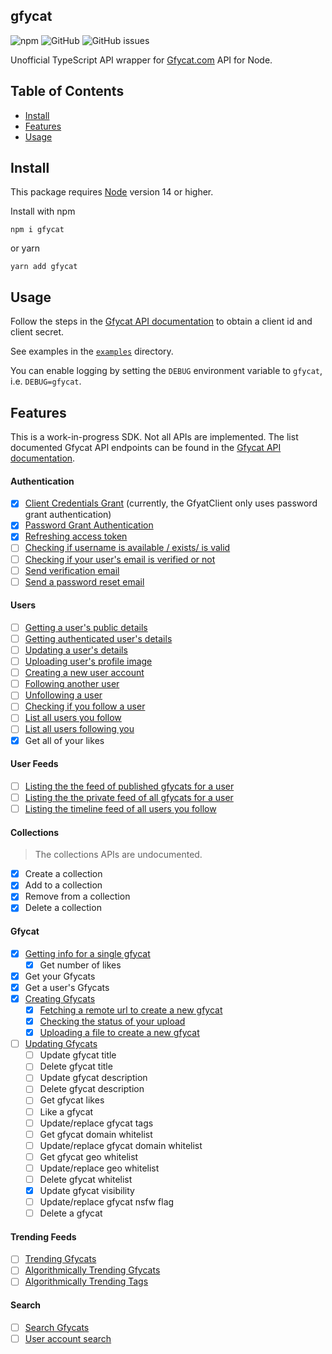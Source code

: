 ## gfycat

![npm](https://img.shields.io/npm/v/gfycat?color=blue&style=flat-square) ![GitHub](https://img.shields.io/github/license/matthamil/gfycat?color=brightgreen&style=flat-square) ![GitHub issues](https://img.shields.io/github/issues/matthamil/gfycat?style=flat-square)

Unofficial TypeScript API wrapper for [Gfycat.com](https://gfycat.com/) API for Node.

## Table of Contents

- [Install](#development)
- [Features](#features)
- [Usage](#deploying)

## Install

This package requires [Node](https://nodejs.org/) version 14 or higher.

Install with npm

```
npm i gfycat
```

or yarn

```
yarn add gfycat
```

## Usage

Follow the steps in the [Gfycat API documentation](https://developers.gfycat.com/api/#quick-start) to obtain a client id and client secret.

See examples in the [`examples`](examples/) directory.

You can enable logging by setting the `DEBUG` environment variable to `gfycat`, i.e. `DEBUG=gfycat`.

## Features

This is a work-in-progress SDK. Not all APIs are implemented. The list documented Gfycat API endpoints can be found in the [Gfycat API documentation](https://developers.gfycat.com/api/#introduction).

#### Authentication

- [x] [Client Credentials Grant](https://developers.gfycat.com/api/#client-credentials-grant) (currently, the GfyatClient only uses password grant authentication)
- [x] [Password Grant Authentication](https://developers.gfycat.com/api/#password-grant)
- [x] [Refreshing access token](https://developers.gfycat.com/api/#refreshing-access-tokens)
- [ ] [Checking if username is available / exists/ is valid](https://developers.gfycat.com/api/#checking-if-the-username-is-available-username-exists-username-is-valid)
- [ ] [Checking if your user's email is verified or not](https://developers.gfycat.com/api/#checking-if-users-email-is-verified-or-not)
- [ ] [Send verification email](https://developers.gfycat.com/api/#sending-an-email-verification-request)
- [ ] [Send a password reset email](https://developers.gfycat.com/api/#send-a-password-reset-email)

#### Users

- [ ] [Getting a user's public details](https://developers.gfycat.com/api/#getting-the-user-s-public-details)
- [ ] [Getting authenticated user's details](https://developers.gfycat.com/api/#getting-the-authenticated-user-s-details)
- [ ] [Updating a user's details](https://developers.gfycat.com/api/#updating-user-39-s-details)
- [ ] [Uploading user's profile image](https://developers.gfycat.com/api/#uploading-user-39-s-profile-image)
- [ ] [Creating a new user account](https://developers.gfycat.com/api/#creating-a-new-user-account)
- [ ] [Following another user](https://developers.gfycat.com/api/#following-another-user)
- [ ] [Unfollowing a user](https://developers.gfycat.com/api/#unfollowing-a-user)
- [ ] [Checking if you follow a user](https://developers.gfycat.com/api/#checking-if-you-follow-a-user)
- [ ] [List all users you follow](https://developers.gfycat.com/api/#listing-all-users-you-follow)
- [ ] [List all users following you](https://developers.gfycat.com/api/#listing-all-users-following-you)
- [x] Get all of your likes

#### User Feeds

- [ ] [Listing the the feed of published gfycats for a user](https://developers.gfycat.com/api/#listing-the-the-feed-of-published-gfycats-for-a-user)
- [ ] [Listing the the private feed of all gfycats for a user](https://developers.gfycat.com/api/#listing-the-the-private-feed-of-all-gfycats-for-a-user)
- [ ] [Listing the timeline feed of all users you follow](https://developers.gfycat.com/api/#listing-the-timeline-feed-of-all-users-you-follow)

#### Collections

> The collections APIs are undocumented.

- [x] Create a collection
- [x] Add to a collection
- [x] Remove from a collection
- [x] Delete a collection

#### Gfycat

- [x] [Getting info for a single gfycat](https://developers.gfycat.com/api/#getting-info-for-a-single-gfycat)
    - [x] Get number of likes
- [x] Get your Gfycats
- [x] Get a user's Gfycats
- [x] [Creating Gfycats](https://developers.gfycat.com/api/#creating-gfycats)
    - [x] [Fetching a remote url to create a new gfycat](https://developers.gfycat.com/api/#fetching-a-remote-url-to-create-a-new-gfycat)
    - [x] [Checking the status of your upload](https://developers.gfycat.com/api/#checking-the-status-of-your-upload)
    - [x] [Uploading a file to create a new gfycat](https://developers.gfycat.com/api/#uploading-a-file-to-create-a-new-gfycat)
- [ ] [Updating Gfycats](https://developers.gfycat.com/api/#updating-gfycats)
    - [ ] Update gfycat title
    - [ ] Delete gfycat title
    - [ ] Update gfycat description
    - [ ] Delete gfycat description
    - [ ] Get gfycat likes
    - [ ] Like a gfycat
    - [ ] Update/replace gfycat tags
    - [ ] Get gfycat domain whitelist
    - [ ] Update/replace gfycat domain whitelist
    - [ ] Get gfycat geo whitelist
    - [ ] Update/replace geo whitelist
    - [ ] Delete gfycat whitelist
    - [x] Update gfycat visibility
    - [ ] Update/replace gfycat nsfw flag
    - [ ] Delete a gfycat

#### Trending Feeds

- [ ] [Trending Gfycats](https://developers.gfycat.com/api/#trending-gfycats)
- [ ] [Algorithmically Trending Gfycats](https://developers.gfycat.com/api/#algorithmically-trending-gfycats)
- [ ] [Algorithmically Trending Tags](https://developers.gfycat.com/api/#algorithmically-trending-tags)

#### Search

- [ ] [Search Gfycats](https://developers.gfycat.com/api/#site-search)
- [ ] [User account search](https://developers.gfycat.com/api/#user-account-search)
